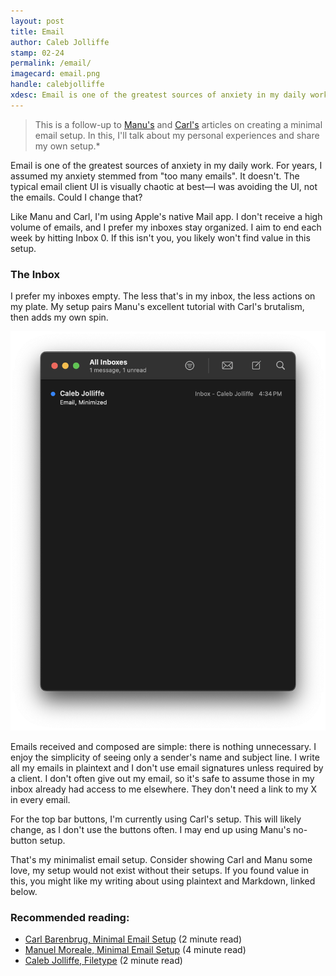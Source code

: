 ```yaml
---
layout: post
title: Email
author: Caleb Jolliffe
stamp: 02-24
permalink: /email/
imagecard: email.png
handle: calebjolliffe
xdesc: Email is one of the greatest sources of anxiety in my daily work. For years, I assumed my anxiety stemmed from "too many emails". It doesn't. The typical email client UI is visually chaotic at best—I was avoiding the UI, not the emails. Could I change that?
---
```


> This is a follow-up to [Manu's](https://manuelmoreale.com/emails) and [Carl's](https://carlbarenbrug.com/minimal-email-setup) articles on creating a minimal email setup. In this, I'll talk about my personal experiences and share my own setup.*

Email is one of the greatest sources of anxiety in my daily work. For years, I assumed my anxiety stemmed from "too many emails". It doesn't. The typical email client UI is visually chaotic at best—I was avoiding the UI, not the emails. Could I change that?

Like Manu and Carl, I'm using Apple's native Mail app. I don't receive a high volume of emails, and I prefer my inboxes stay organized. I aim to end each week by hitting Inbox 0. If this isn't you, you likely won't find value in this setup.

### The Inbox

I prefer my inboxes empty. The less that's in my inbox, the less actions on my plate. My setup pairs Manu's excellent tutorial with Carl's brutalism, then adds my own spin.

![My minimalist inbox.](/assets/images/inbox.png)

Emails received and composed are simple: there is nothing unnecessary. I enjoy the simplicity of seeing only a sender's name and subject line. I write all my emails in plaintext and I don't use email signatures unless required by a client. I don't often give out my email, so it's safe to assume those in my inbox already had access to me elsewhere. They don't need a link to my X in every email.

For the top bar buttons, I'm currently using Carl's setup. This will likely change, as I don't use the buttons often. I may end up using Manu's no-button setup.

That's my minimalist email setup. Consider showing Carl and Manu some love, my setup would not exist without their setups. If you found value in this, you might like my writing about using plaintext and Markdown, linked below.

### Recommended reading:
- [Carl Barenbrug, Minimal Email Setup](https://carlbarenbrug.com/minimal-email-setup) (2 minute read)
- [Manuel Moreale, Minimal Email Setup](https://manuelmoreale.com/emails) (4 minute read)
- [Caleb Jolliffe, Filetype](/filetype/) (2 minute read)
